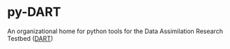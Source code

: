 # py-DART

An organizational home for python tools for the Data Assimilation Research Testbed ([DART](https://github.com/NCAR/DART))
